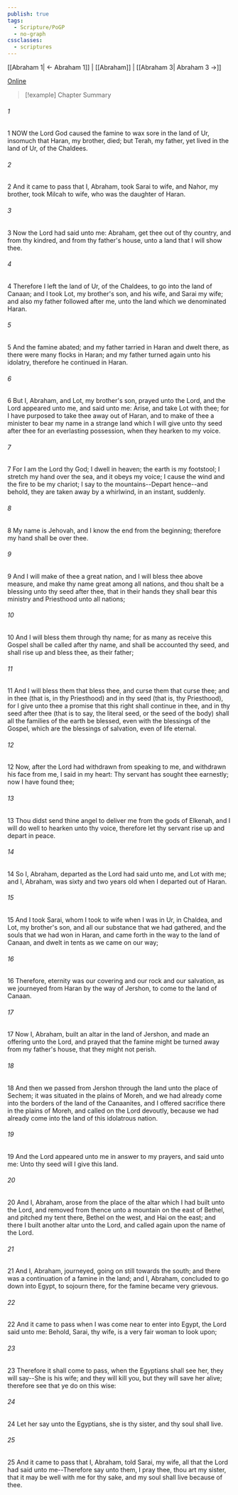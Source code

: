 ```yaml
---
publish: true
tags:
  - Scripture/PoGP
  - no-graph
cssclasses:
  - scriptures
---
```

[[Abraham 1| ← Abraham 1]] | [[Abraham]] | [[Abraham 3| Abraham 3 →]]

[Online](https://churchofjesuschrist.org/study/scriptures/pgp/abr/2?lang=eng)

>[!example] Chapter Summary
>
###### 1
1 NOW the Lord God caused the famine to wax sore in the land of Ur, insomuch that Haran, my brother, died; but Terah, my father, yet lived in the land of Ur, of the Chaldees.
###### 2
2 And it came to pass that I, Abraham, took Sarai to wife, and Nahor, my brother, took Milcah to wife, who was the daughter of Haran.
###### 3
3 Now the Lord had said unto me: Abraham, get thee out of thy country, and from thy kindred, and from thy father's house, unto a land that I will show thee.
###### 4
4 Therefore I left the land of Ur, of the Chaldees, to go into the land of Canaan; and I took Lot, my brother's son, and his wife, and Sarai my wife; and also my father followed after me, unto the land which we denominated Haran.
###### 5
5 And the famine abated; and my father tarried in Haran and dwelt there, as there were many flocks in Haran; and my father turned again unto his idolatry, therefore he continued in Haran.
###### 6
6 But I, Abraham, and Lot, my brother's son, prayed unto the Lord, and the Lord appeared unto me, and said unto me: Arise, and take Lot with thee; for I have purposed to take thee away out of Haran, and to make of thee a minister to bear my name in a strange land which I will give unto thy seed after thee for an everlasting possession, when they hearken to my voice.
###### 7
7 For I am the Lord thy God; I dwell in heaven; the earth is my footstool; I stretch my hand over the sea, and it obeys my voice; I cause the wind and the fire to be my chariot; I say to the mountains--Depart hence--and behold, they are taken away by a whirlwind, in an instant, suddenly.
###### 8
8 My name is Jehovah, and I know the end from the beginning; therefore my hand shall be over thee.
###### 9
9 And I will make of thee a great nation, and I will bless thee above measure, and make thy name great among all nations, and thou shalt be a blessing unto thy seed after thee, that in their hands they shall bear this ministry and Priesthood unto all nations;
###### 10
10 And I will bless them through thy name; for as many as receive this Gospel shall be called after thy name, and shall be accounted thy seed, and shall rise up and bless thee, as their father;
###### 11
11 And I will bless them that bless thee, and curse them that curse thee; and in thee (that is, in thy Priesthood) and in thy seed (that is, thy Priesthood), for I give unto thee a promise that this right shall continue in thee, and in thy seed after thee (that is to say, the literal seed, or the seed of the body) shall all the families of the earth be blessed, even with the blessings of the Gospel, which are the blessings of salvation, even of life eternal.
###### 12
12 Now, after the Lord had withdrawn from speaking to me, and withdrawn his face from me, I said in my heart: Thy servant has sought thee earnestly; now I have found thee;
###### 13
13 Thou didst send thine angel to deliver me from the gods of Elkenah, and I will do well to hearken unto thy voice, therefore let thy servant rise up and depart in peace.
###### 14
14 So I, Abraham, departed as the Lord had said unto me, and Lot with me; and I, Abraham, was sixty and two years old when I departed out of Haran.
###### 15
15 And I took Sarai, whom I took to wife when I was in Ur, in Chaldea, and Lot, my brother's son, and all our substance that we had gathered, and the souls that we had won in Haran, and came forth in the way to the land of Canaan, and dwelt in tents as we came on our way;
###### 16
16 Therefore, eternity was our covering and our rock and our salvation, as we journeyed from Haran by the way of Jershon, to come to the land of Canaan.
###### 17
17 Now I, Abraham, built an altar in the land of Jershon, and made an offering unto the Lord, and prayed that the famine might be turned away from my father's house, that they might not perish.
###### 18
18 And then we passed from Jershon through the land unto the place of Sechem; it was situated in the plains of Moreh, and we had already come into the borders of the land of the Canaanites, and I offered sacrifice there in the plains of Moreh, and called on the Lord devoutly, because we had already come into the land of this idolatrous nation.
###### 19
19 And the Lord appeared unto me in answer to my prayers, and said unto me: Unto thy seed will I give this land.
###### 20
20 And I, Abraham, arose from the place of the altar which I had built unto the Lord, and removed from thence unto a mountain on the east of Bethel, and pitched my tent there, Bethel on the west, and Hai on the east; and there I built another altar unto the Lord, and called again upon the name of the Lord.
###### 21
21 And I, Abraham, journeyed, going on still towards the south; and there was a continuation of a famine in the land; and I, Abraham, concluded to go down into Egypt, to sojourn there, for the famine became very grievous.
###### 22
22 And it came to pass when I was come near to enter into Egypt, the Lord said unto me: Behold, Sarai, thy wife, is a very fair woman to look upon;
###### 23
23 Therefore it shall come to pass, when the Egyptians shall see her, they will say--She is his wife; and they will kill you, but they will save her alive; therefore see that ye do on this wise:
###### 24
24 Let her say unto the Egyptians, she is thy sister, and thy soul shall live.
###### 25
25 And it came to pass that I, Abraham, told Sarai, my wife, all that the Lord had said unto me--Therefore say unto them, I pray thee, thou art my sister, that it may be well with me for thy sake, and my soul shall live because of thee.



